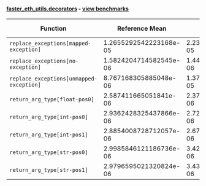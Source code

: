 #### [faster_eth_utils.decorators](https://github.com/BobTheBuidler/faster-eth-utils/blob/master/faster_eth_utils/decorators.py) - [view benchmarks](https://github.com/BobTheBuidler/faster-eth-utils/blob/master/benchmarks/test_decorators_benchmarks.py)

| Function | Reference Mean | Faster Mean | % Change | Speedup (%) | x Faster | Faster |
|----------|---------------|-------------|----------|-------------|----------|--------|
| `replace_exceptions[mapped-exception]` | 1.2655292542223168e-05 | 2.2307979252879972e-05 | -76.27% | -43.27% | 0.57x | ❌ |
| `replace_exceptions[no-exception]` | 1.5824204714582545e-06 | 1.4481644743179737e-06 | 8.48% | 9.27% | 1.09x | ✅ |
| `replace_exceptions[unmapped-exception]` | 8.767168305885048e-06 | 1.3765835164929246e-05 | -57.02% | -36.31% | 0.64x | ❌ |
| `return_arg_type[float-pos0]` | 2.587411665051841e-06 | 2.374172884152048e-06 | 8.24% | 8.98% | 1.09x | ✅ |
| `return_arg_type[int-pos0]` | 2.9362428325437866e-06 | 2.7253027288868347e-06 | 7.18% | 7.74% | 1.08x | ✅ |
| `return_arg_type[int-pos1]` | 2.8854008728712057e-06 | 2.6766362251053628e-06 | 7.24% | 7.80% | 1.08x | ✅ |
| `return_arg_type[str-pos0]` | 2.9985846121186736e-06 | 3.4285742186697053e-06 | -14.34% | -12.54% | 0.87x | ❌ |
| `return_arg_type[str-pos1]` | 2.9796595021320824e-06 | 3.433755258309206e-06 | -15.24% | -13.22% | 0.87x | ❌ |
